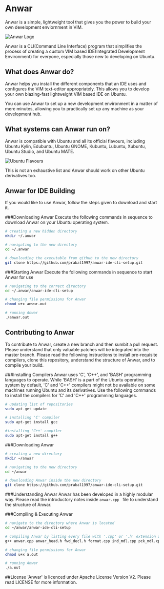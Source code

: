 # Anwar
Anwar is a simple, lightweight tool that gives you the power to build your own development enviornment in VIM.

![Anwar Logo](http://i.imgur.com/kIXS6Yr.jpg)

Anwar is a CLI(Command Line Interface) program that simplifies the process of creating a custom VIM based IDE(Integrated Development Environment) for everyone, especially those new to developing on Ubuntu.
## What does Anwar do?
Anwar helps you install the different components that an IDE uses and configures the VIM text-editor appropriately. This allows you to develop your own blazing-fast lightweight VIM based IDE on Ubuntu.

You can use Anwar to set up a new development environment in a matter of mere minutes, allowing you to practically set up any machine as your development hub.

## What systems can Anwar run on?
Anwar is compatible with Ubuntu and all its official flavours, including Ubuntu Kylin, Edubuntu, Ubuntu GNOME, Kubuntu, Lubuntu, Xubuntu, Ubuntu Studio, and Ubuntu MATE.

![Ubuntu Flavours](http://i.imgur.com/E31M5rT.jpg)

This is not an exhaustive list and Anwar should work on other Ubuntu derivatives too.

## Anwar for IDE Building
If you would like to use Anwar, follow the steps given to download and start it.

###Downloading Anwar
Execute the following commands in sequence to download Anwar on your Ubuntu operating system.
```sh
# creating a new hidden directory
mkdir ~/.anwar

# navigating to the new directory
cd ~/.anwar

# downloading the executable from github to the new directory
git clone https://github.com/prabal1997/anwar-ide-cli-setup.git
```

###Starting Anwar
Execute the following commands in sequence to start Anwar for use
```sh
# navigating to the correct directory
cd ~/.anwar/anwar-ide-cli-setup

# changing file permissions for Anwar
chmod u+x anwar.out

# running Anwar
./anwar.out
```

## Contributing to Anwar
To contribute to Anwar, create a new branch and then sumbit a pull request. Please understand that only valuable patches will be integrated into the master branch. Please read the following instructions to install pre-requisite compilers, clone this repository, understand the structure of Anwar, and to compile your build.

###Installing Compilers
Anwar uses 'C', 'C++', and 'BASH' programming languages to operate. While 'BASH' is a part of the Ubuntu operating system by default, 'C' and 'C++' compilers might not be available on some machines running Ubuntu and its derivatives. Use the following commands to install the compilers for 'C' and 'C++' programming languages.
```sh
# updating list of repositories
sudo apt-get update

# installing 'C' compiler
sudo apt-get install gcc

#installing 'C++' compiler
sudo apt-get install g++
```

###Downloading Anwar
```sh
# creating a new directory
mkdir ~/anwar

# navigating to the new directory
cd ~/anwar

# downloading Anwar inside the new directory
git clone https://github.com/prabal1997/anwar-ide-cli-setup.git
```

###Understanding Anwar
Anwar has been developed in a highly modular way. Please read the introductory notes inside ```anwar.cpp ``` file to understand the structure of Anwar.

###Compiling & Executing Anwar
```sh
# navigate to the directory where Anwar is located
cd ~/anwar/anwar-ide-cli-setup

# compiling Anwar by listing every file with '.cpp' or '.h' extension after 'g++'
g++ anwar.cpp anwar_head.h fwd_decl.h format.cpp ind_mdl.cpp pck_mdl.cpp 

# changing file permissions for Anwar
chmod u+x a.out

# running Anwar
./a.out
```

##License
'Anwar' is licenced under Apache License Version V2. Please read LICENSE for more information.

